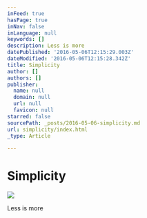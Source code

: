 ```yaml
---
inFeed: true
hasPage: true
inNav: false
inLanguage: null
keywords: []
description: Less is more
datePublished: '2016-05-06T12:15:29.003Z'
dateModified: '2016-05-06T12:15:28.342Z'
title: Simplicity
author: []
authors: []
publisher:
  name: null
  domain: null
  url: null
  favicon: null
starred: false
sourcePath: _posts/2016-05-06-simplicity.md
url: simplicity/index.html
_type: Article

---
```

# Simplicity
![](https://the-grid-user-content.s3-us-west-2.amazonaws.com/a3cda853-3cf3-4b88-b4e3-6f34ff9cacc9.jpg)

Less is more